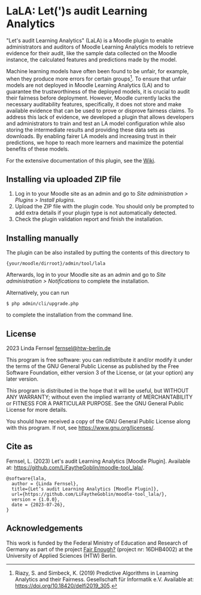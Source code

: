 # LaLA: Let(\')s audit Learning Analytics #
"Let's audit Learning Analytics" (LaLA) is a Moodle plugin to enable administrators and auditors of Moodle Learning Analytics 
models to retrieve evidence for their audit, like the sample data collected on the Moodle instance, the calculated features 
and predictions made by the model.

Machine learning models have often been found to be unfair, for example, when they produce more errors for certain groups[^1]. 
To ensure that unfair models are not deployed in Moodle Learning Analytics (LA) and to guarantee the trustworthiness of the 
deployed models, it is crucial to audit their fairness before deployment. 
However, Moodle currently lacks the necessary auditability features, specifically, it does not store and make available 
evidence that can be used to prove or disprove fairness claims. To address this lack of evidence, we developed a plugin 
that allows developers and administrators to train and test an LA model configuration while also storing the intermediate 
results and providing these data sets as downloads. By enabling fairer LA models and increasing trust in their predictions, 
we hope to reach more learners and maximize the potential benefits of these models.

For the extensive documentation of this plugin, see the [Wiki](https://github.com/LiFaytheGoblin/moodle-tool_lala/wiki).

[^1]: Riazy, S. and Simbeck, K. (2019) Predictive Algorithms in Learning Analytics and their Fairness. Gesellschaft für Informatik e.V. Available at: https://doi.org/10.18420/delfi2019_305.

## Installing via uploaded ZIP file ##

1. Log in to your Moodle site as an admin and go to _Site administration >
   Plugins > Install plugins_.
2. Upload the ZIP file with the plugin code. You should only be prompted to add
   extra details if your plugin type is not automatically detected.
3. Check the plugin validation report and finish the installation.

## Installing manually ##

The plugin can be also installed by putting the contents of this directory to

    {your/moodle/dirroot}/admin/tool/lala

Afterwards, log in to your Moodle site as an admin and go to _Site administration >
Notifications_ to complete the installation.

Alternatively, you can run

    $ php admin/cli/upgrade.php

to complete the installation from the command line.

## License ##

2023 Linda Fernsel <fernsel@htw-berlin.de>

This program is free software: you can redistribute it and/or modify it under
the terms of the GNU General Public License as published by the Free Software
Foundation, either version 3 of the License, or (at your option) any later
version.

This program is distributed in the hope that it will be useful, but WITHOUT ANY
WARRANTY; without even the implied warranty of MERCHANTABILITY or FITNESS FOR A
PARTICULAR PURPOSE.  See the GNU General Public License for more details.

You should have received a copy of the GNU General Public License along with
this program.  If not, see <https://www.gnu.org/licenses/>.

## Cite as ##
Fernsel, L. (2023) Let's audit Learning Analytics [Moodle Plugin]. Available at: https://github.com/LiFaytheGoblin/moodle-tool_lala/.

```biblatex
@software{lala,
  author = {Linda Fernsel},
  title={Let’s audit Learning Analytics [Moodle Plugin]}, 
  url={https://github.com/LiFaytheGoblin/moodle-tool_lala/}, 
  version = {1.0.0},
  date = {2023-07-26},
}
```

## Acknowledgements ##
This work is funded by the Federal Ministry of Education and Research of Germany as part of the project [Fair Enough?](https://iug.htw-berlin.de/projekte/fair-enough/)
(project nr: 16DHB4002) at the University of Applied Sciences (HTW) Berlin.